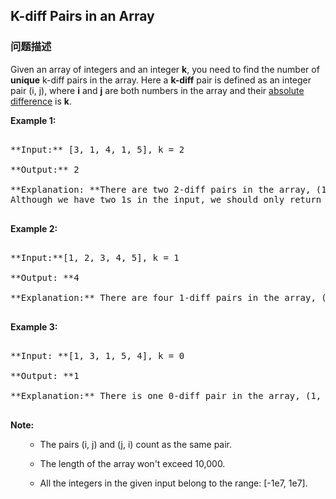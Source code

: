 ## K-diff Pairs in an Array  
### 问题描述

Given an array of integers and an integer **k**, you need to find the number of **unique** k-diff pairs in the array. Here a **k-diff** pair is defined as an integer pair (i, j), where **i** and **j** are both numbers in the array and their <a href = "https://en.wikipedia.org/wiki/Absolute_difference">absolute difference</a> is **k**.


**Example 1:**<br />
<pre>
**Input:** [3, 1, 4, 1, 5], k = 2
**Output:** 2
**Explanation: **There are two 2-diff pairs in the array, (1, 3) and (3, 5).</br>Although we have two 1s in the input, we should only return the number of **unique** pairs.
</pre>


**Example 2:**<br />
<pre>
**Input:**[1, 2, 3, 4, 5], k = 1
**Output: **4
**Explanation:** There are four 1-diff pairs in the array, (1, 2), (2, 3), (3, 4) and (4, 5).
</pre>


**Example 3:**<br />
<pre>
**Input: **[1, 3, 1, 5, 4], k = 0
**Output: **1
**Explanation:** There is one 0-diff pair in the array, (1, 1).
</pre>


**Note:**<br>
<ol>
- The pairs (i, j) and (j, i) count as the same pair.
- The length of the array won't exceed 10,000.
- All the integers in the given input belong to the range: [-1e7, 1e7].
</ol>

